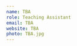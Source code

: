 ```yaml
---
name: TBA
role: Teaching Assistant
email: TBA
website: TBA
photo: TBA.jpg
---
```


<!-- OH: Tue 1:30-2:30pm, CSE2 151 -->
